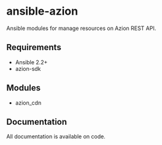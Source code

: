 # ansible-azion

Ansible modules for manage resources on Azion REST API.

## Requirements

* Ansible 2.2+
* azion-sdk

## Modules

- azion_cdn

## Documentation

All documentation is available on code.
